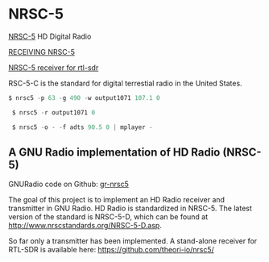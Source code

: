 # NRSC-5
[NRSC-5](https://en.wikipedia.org/wiki/HD_Radio) HD Digital Radio

[RECEIVING NRSC-5](http://theori.io/research/nrsc-5-c)

[NRSC-5 receiver for rtl-sdr](https://github.com/theori-io/nrsc5/)

RSC-5-C is the standard for digital terrestial radio in the United States.

```python
$ nrsc5 -p 63 -g 490 -w output1071 107.1 0

 $ nrsc5 -r output1071 0

 $ nrsc5 -o - -f adts 90.5 0 | mplayer -
 ```


## A GNU Radio implementation of HD Radio (NRSC-5)

GNURadio code on Github: [gr-nrsc5](https://github.com/argilo/gr-nrsc5)

The goal of this project is to implement an HD Radio receiver and transmitter in GNU Radio. HD Radio is standardized in NRSC-5. The latest version of the standard is NRSC-5-D, which can be found at http://www.nrscstandards.org/NRSC-5-D.asp.

So far only a transmitter has been implemented. A stand-alone receiver for RTL-SDR is available here: https://github.com/theori-io/nrsc5/